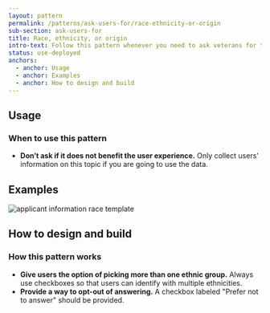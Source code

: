 ```yaml
---
layout: pattern
permalink: /patterns/ask-users-for/race-ethnicity-or-origin
sub-section: ask-users-for
title: Race, ethnicity, or origin
intro-text: Follow this pattern whenever you need to ask veterans for their race, ethnicity, or origin. 
status: use-deployed
anchors:
  - anchor: Usage
  - anchor: Examples
  - anchor: How to design and build
---
```


## Usage

### When to use this pattern

- **Don’t ask if it does not benefit the user experience.** Only collect users’ information on this topic if you are going to use the data. 

## Examples

![applicant information race template]({{site.baseurl}}/images/Applicant-info-race.png) 

## How to design and build 

### How this pattern works

* **Give users the option of picking more than one ethnic group.** Always use checkboxes so that users can identify with multiple ethnicities. 
* **Provide a way to opt-out of answering.** A checkbox labeled "Prefer not to answer" should be provided.
